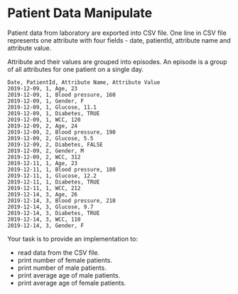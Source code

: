# Patient Data Manipulate
Patient data from laboratory are exported into CSV file. One line in CSV file represents one attribute with four fields - date, patientId, attribute name and attribute value. 

Attribute and their values are grouped into episodes. An episode is a group of all attributes for one patient on a single day.

```
Date, PatientId, Attribute Name, Attribute Value
2019-12-09, 1, Age, 23
2019-12-09, 1, Blood pressure, 160
2019-12-09, 1, Gender, F
2019-12-09, 1, Glucose, 11.1
2019-12-09, 1, Diabetes, TRUE
2019-12-09, 1, WCC, 120
2019-12-09, 2, Age, 24
2019-12-09, 2, Blood pressure, 190
2019-12-09, 2, Glucose, 5.5
2019-12-09, 2, Diabetes, FALSE
2019-12-09, 2, Gender, M
2019-12-09, 2, WCC, 312
2019-12-11, 1, Age, 23
2019-12-11, 1, Blood pressure, 180
2019-12-11, 1, Glucose, 12.2
2019-12-11, 1, Diabetes, TRUE
2019-12-11, 1, WCC, 212
2019-12-14, 3, Age, 26
2019-12-14, 3, Blood pressure, 210
2019-12-14, 3, Glucose, 9.7
2019-12-14, 3, Diabetes, TRUE
2019-12-14, 3, WCC, 110
2019-12-14, 3, Gender, F
```

Your task is to provide an implementation to:
 * read data from the CSV file.
 * print number of female patients.
 * print number of male patients.
 * print average age of male patients.
 * print average age of female patients.
